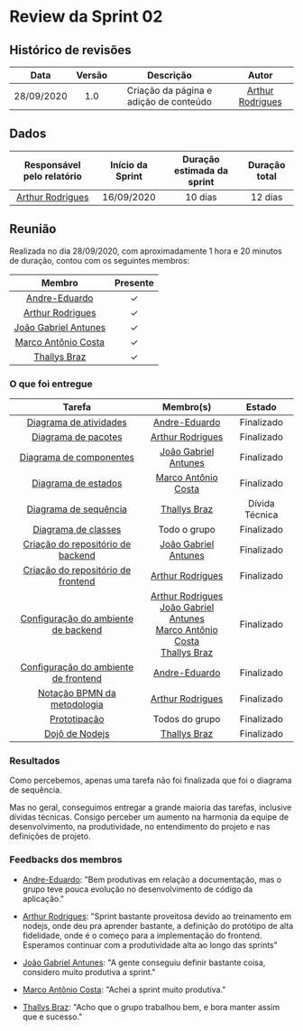 # **Review da Sprint 02**


## **Histórico de revisões**

|Data|Versão|Descrição|Autor|
|:---:|:---:|:---:|:---:|
|28/09/2020|1.0|Criação da página e adição de conteúdo |[Arthur Rodrigues](https://github.com/arthurarp)|


## **Dados**

|Responsável pelo relatório|Início da Sprint |Duração estimada da sprint|Duração total|
|:--:|:--:|:--:|:--:|
|[Arthur Rodrigues](https://github.com/arthurarp)| 16/09/2020| 10 dias|12 dias|



## **Reunião**

Realizada no dia 28/09/2020, com aproximadamente 1 hora e 20 minutos de duração, contou com os seguintes membros:

|Membro|Presente|
|:--:|:--:|
|[Andre-Eduardo](https://github.com/Andre-Eduardo)| ✓ |
|[Arthur Rodrigues](https://github.com/arthurarp) | ✓ |
|[João Gabriel Antunes](https://github.com/flyerjohn)| ✓ |
|[Marco Antônio Costa](https://github.com/markinlimac)| ✓ |
|[Thallys Braz](https://github.com/thallysbraz)| ✓ |



### **O que foi entregue**


|Tarefa|Membro(s)|Estado|
|:--:|:--:|:--:|
|[Diagrama de atividades](https://github.com/UnBArqDsw/2020.1_G6_Pomo/issues/13)|[Andre-Eduardo](https://github.com/Andre-Eduardo)|Finalizado|
|[Diagrama de pacotes](https://github.com/UnBArqDsw/2020.1_G6_Pomo/issues/6)|[Arthur Rodrigues](https://github.com/arthurarp) |Finalizado|
|[Diagrama de componentes](https://github.com/UnBArqDsw/2020.1_G6_Pomo/issues/8)|[João Gabriel Antunes](https://github.com/flyerjohn)|Finalizado|
|[Diagrama de estados](https://github.com/UnBArqDsw/2020.1_G6_Pomo/issues/14)|[Marco Antônio Costa](https://github.com/markinlimac)|Finalizado|
|[Diagrama de sequência](https://github.com/UnBArqDsw/2020.1_G6_Pomo/issues/12)|[Thallys Braz](https://github.com/thallysbraz)| Dívida Técnica|
|[Diagrama de classes](https://github.com/UnBArqDsw/2020.1_G6_Pomo/issues/12)|Todo o grupo|Finalizado|
|[Criação do repositório de backend](https://github.com/UnBArqDsw/2020.1_G6_Pomo_Backend)|[João Gabriel Antunes](https://github.com/flyerjohn)|Finalizado|
|[Criação do repositório de frontend](https://github.com/UnBArqDsw/2020.1_G6_Pomo_Frontend)|[Arthur Rodrigues](https://github.com/arthurarp) |Finalizado|
|[Configuração do ambiente de backend](https://github.com/UnBArqDsw/2020.1_G6_Pomo/issues/5)|[Arthur Rodrigues](https://github.com/arthurarp)<br>[João Gabriel Antunes](https://github.com/flyerjohn)<br>[Marco Antônio Costa](https://github.com/markinlimac)<br>[Thallys Braz](https://github.com/thallysbraz)|Finalizado|
|[Configuração do ambiente de frontend](https://github.com/UnBArqDsw/2020.1_G6_Pomo/issues/4)|[Andre-Eduardo](https://github.com/Andre-Eduardo)|Finalizado|
|[Notação BPMN da metodologia](https://github.com/UnBArqDsw/2020.1_G6_Pomo/issues/16)|[Arthur Rodrigues](https://github.com/arthurarp)|Finalizado|
|[Prototipação](https://github.com/UnBArqDsw/2020.1_G6_Pomo/issues/17)|Todos do grupo |Finalizado|
|[Dojô de Nodejs](https://github.com/UnBArqDsw/2020.1_G6_Pomo/issues/3)|[Thallys Braz](https://github.com/thallysbraz)|Finalizado|



### **Resultados**

Como percebemos, apenas uma tarefa não foi finalizada que foi o diagrama de sequência.

Mas no geral, conseguimos entregar a grande maioria das tarefas, inclusive dívidas técnicas. Consigo perceber um aumento na harmonia da equipe de desenvolvimento, na produtividade, no entendimento do projeto e nas definições de projeto.

### **Feedbacks dos membros**

* [Andre-Eduardo](https://github.com/Andre-Eduardo): "Bem produtivas em relação a documentação, mas o grupo teve pouca evolução no desenvolvimento de código da aplicação."

* [Arthur Rodrigues](https://github.com/arthurarp): "Sprint bastante proveitosa devido ao treinamento em nodejs, onde deu pra aprender bastante, a definição do protótipo de alta fidelidade, onde é o começo para a implementação do frontend. Esperamos continuar com a produtividade alta ao longo das sprints"

* [João Gabriel Antunes](https://github.com/flyerjohn): "A gente conseguiu definir bastante coisa, considero muito produtiva a sprint."

* [Marco Antônio Costa](https://github.com/markinlimac): "Achei a sprint muito produtiva."

* [Thallys Braz](https://github.com/thallysbraz): "Acho que o grupo trabalhou bem, e bora manter assim que e sucesso."


